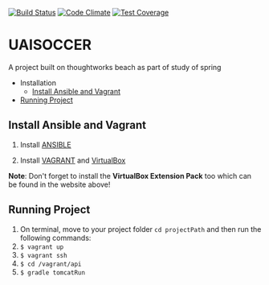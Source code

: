 [![Build Status](https://snap-ci.com/raigons/uaisoccer/branch/master/build_image)](https://snap-ci.com/raigons/uaisoccer/branch/master) [![Code Climate](https://codeclimate.com/github/raigons/uaisoccer/badges/gpa.svg)](https://codeclimate.com/github/raigons/uaisoccer) [![Test Coverage](https://codeclimate.com/github/raigons/uaisoccer/badges/coverage.svg)](https://codeclimate.com/github/raigons/uaisoccer/coverage)

# UAISOCCER
A project built on thoughtworks beach as part of study of spring

* Installation
  * [Install Ansible and Vagrant](https://github.com/raigons/uaisoccer#install-ansible-and-vagrant)
* [Running Project](https://github.com/raigons/uaisoccer#running-project)  

## Install Ansible and Vagrant

1. Install [ANSIBLE](http://www.ansible.com "ansible")

2. Install [VAGRANT](http://www.vagrantup.com/ "vagrant") and [VirtualBox](https://www.virtualbox.org/wiki/Downloads "virtualbox")

  __Note__: Don't forget to install the __VirtualBox Extension Pack__ too which can be found in the website above!

## Running Project 

1. On terminal, move to your project folder `cd projectPath` and then run the following commands:
2. `$ vagrant up` 
3. `$ vagrant ssh`
4. `$ cd /vagrant/api`
5. `$ gradle tomcatRun`



